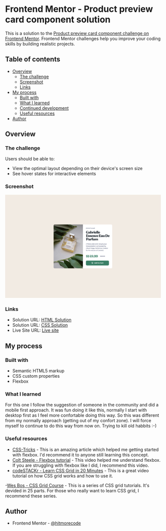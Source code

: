 # Frontend Mentor - Product preview card component solution

This is a solution to the [Product preview card component challenge on Frontend Mentor](https://www.frontendmentor.io/challenges/product-preview-card-component-GO7UmttRfa). Frontend Mentor challenges help you improve your coding skills by building realistic projects. 

## Table of contents

- [Overview](#overview)
  - [The challenge](#the-challenge)
  - [Screenshot](#screenshot)
  - [Links](#links)
- [My process](#my-process)
  - [Built with](#built-with)
  - [What I learned](#what-i-learned)
  - [Continued development](#continued-development)
  - [Useful resources](#useful-resources)
- [Author](#author)


## Overview

### The challenge

Users should be able to:

- View the optimal layout depending on their device's screen size
- See hover states for interactive elements

### Screenshot

![](./screenshot/screenshot_01.jpg)


### Links

- Solution URL: [HTML Solution](https://github.com/hitmorecode/product_preview_card_component/blob/main/index.html)
- Solution URL: [CSS Solution](https://github.com/hitmorecode/product_preview_card_component/blob/main/css/style.css)
- Live Site URL: [Live site](https://hitmorecode.github.io/order-summary-component/)

## My process

### Built with

- Semantic HTML5 markup
- CSS custom properties
- Flexbox


### What I learned

For this one I follow the suggestion of someone in the community and did a mobile first approach.
It was fun doing it like this, normally I start with desktop first as I feel more confortable doing this way. 
So this was different from my normally approach (getting out of my confort zone). I will force myself to continue to do this way from now on.
Trying to kill old habbits :-)


### Useful resources

- [CSS-Tricks](https://css-tricks.com/snippets/css/a-guide-to-flexbox/) - This is an amazing article which helped me getting started with flexbox. I'd recommend it to anyone still learning this concept.
- [Colt Steele - Flexbox tutorial](https://www.youtube.com/watch?v=qZv-rNx0jEA) - This video helped me understand flexbox. If you are struggling with flexbox like I did, I recommend this video.
- [codeSTACKr - Learn CSS Grid in 20 Minutes](https://www.youtube.com/watch?v=0-DY8J_skZ0) - This is a great video tutorial on how CSS grid works and how to use it.

-[Wes Bos - CSS Grid Course](https://www.youtube.com/watch?v=T-slCsOrLcc) - This is a series of CSS grid tutorials. It's devided in 25 parts. For those who really want to learn CSS grid, I recommend these series.


## Author

- Frontend Mentor - [@hitmorecode](https://www.frontendmentor.io/profile/hitmorecode)